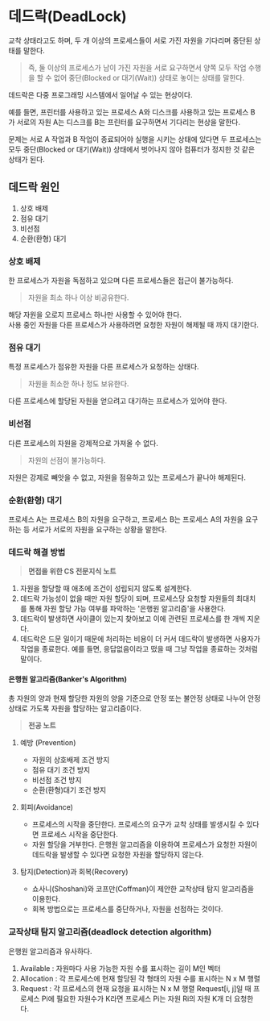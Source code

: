 # 데드락(DeadLock)
교착 상태라고도 하며, 두 개 이상의 프로세스들이 서로 가진 자원을 기다리며 중단된 상태를 말한다. 

> 즉, 둘 이상의 프로세스가 남이 가진 자원을 서로 요구하면서 양쪽 모두 작업 수행을 할 수 없어 중단(Blocked or 대기(Wait)) 상태로 놓이는 상태를 말한다.

데드락은 다중 프로그래밍 시스템에서 일어날 수 있는 현상이다.

예를 들면, 프린터를 사용하고 있는 프로세스 A와 디스크를 사용하고 있는 프로세스 B가 서로의 자원 A는 디스크를 B는 프린터를 요구하면서 기다리는 현상을 말한다.

문제는 서로 A 작업과 B 작업이 종료되어야 실행을 시키는 상태에 있다면 두 프로세스는 모두 중단(Blocked or 대기(Wait)) 상태에서 벗어나지 않아 컴퓨터가 정지한 것 같은 상태가 된다.

## 데드락 원인
1. 상호 배제
2. 점유 대기
3. 비선점
4. 순환(환형) 대기

### 상호 배제 
한 프로세스가 자원을 독점하고 있으며 다른 프로세스들은 접근이 불가능하다.

> 자원을 최소 하나 이상 비공유한다.

해당 자원을 오로지 프로세스 하나만 사용할 수 있어야 한다.<br/>
사용 중인 자원을 다른 프로세스가 사용하려면 요청한 자원이 해제될 때 까지 대기한다.

### 점유 대기
특정 프로세스가 점유한 자원을 다른 프로세스가 요청하는 상태다.

> 자원을 최소한 하나 정도 보유한다.

다른 프로세스에 할당된 자원을 얻으려고 대기하는 프로세스가 있어야 한다.

### 비선점
다른 프로세스의 자원을 강제적으로 가져올 수 없다.

> 자원의 선점이 불가능하다.

자원은 강제로 빼앗을 수 없고, 자원을 점유하고 있는 프로세스가 끝나야 해제된다.

### 순환(환형) 대기
프로세스 A는 프로세스 B의 자원을 요구하고, 프로세스 B는 프로세스 A의 자원을 요구하는 등 서로가 서로의 자원을 요구하는 상황을 말한다.

### 데드락 해결 방법

> **면접을 위한 CS 전문지식 노트**

1. 자원을 할당할 때 애초에 조건이 성립되지 않도록 설계한다.
2. 데드락 가능성이 없을 때만 자원 할당이 되며, 프로세스당 요청할 자원들의 최대치를 통해 자원 할당 가능 여부를 파악하는 '은행원 알고리즘'을 사용한다.
3. 데드락이 발생하면 사이클이 있는지 찾아보고 이에 관련된 프로세스를 한 개씩 지운다.
4. 데드락은 드문 일이기 때문에 처리하는 비용이 더 커서 데드락이 발생하면 사용자가 작업을 종료한다. 예를 들면, 응답없음이라고 떴을 때 그냥 작업을 종료하는 것처럼 말이다.

#### 은행원 알고리즘(Banker's Algorithm)
총 자원의 양과 현재 할당한 자원의 양을 기준으로 안정 또는 불안정 상태로 나누어 안정 상태로 가도록 자원을 할당하는 알고리즘이다.

> **전공 노트**

1. 예방 (Prevention)
   - 자원의 상호배제 조건 방지
   - 점유 대기 조건 방지
   - 비선점 조건 방지
   - 순환(환형)대기 조건 방지

2. 회피(Avoidance)
   - 프로세스의 시작을 중단한다. 프로세스의 요구가 교착 상태를 발생시킬 수 있다면 프로세스 시작을 중단한다.
   - 자원 할당을 거부한다. 은행원 알고리즘을 이용하여 프로세스가 요청한 자원이 데드락을 발생할 수 있다면 요청한 자원을 할당하지 않는다.

3. 탐지(Detection)과 회복(Recovery)
   - 쇼사니(Shoshani)와 코프만(Coffman)이 제안한 교착상태 탐지 알고리즘을 이용한다.
   - 회복 방법으로는 프로세스를 중단하거나, 자원을 선점하는 것이다.

### 교작상태 탐지 알고리즘(deadlock detection algorithm)
은행원 알고리즘과 유사하다.

1. Available : 자원마다 사용 가능한 자원 수를 표시하는 길이 M인 벡터
2. Allocation : 각 프로세스에 현재 할당된 각 형태의 자원 수를 표시하는 N x M 행렬
3. Request : 각 프로세스의 현재 요청을 표시하는 N x M 행렬 Request[i, j]일 때 프로세스 Pi에 필요한 자원수가 K라면 프로세스 Pi는 자원 Ri의 자원 K개 더 요청한다.

   




